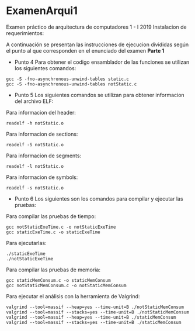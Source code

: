 # ExamenArqui1

Examen práctico de arquitectura de computadores 1 - I 2019
Instalacion de requerimientos:


A continuación se presentan las instrucciones de ejecucion divididas según el punto al que corresponden en el enunciado del examen
**Parte 1**
 - Punto 4
Para obtener el codigo ensamblador de las funciones se utilizan los siguientes comandos:


```
gcc -S -fno-asynchronous-unwind-tables static.c
gcc -S -fno-asynchronous-unwind-tables notStatic.c
```

- Punto 5
Los siguientes comandos se utilizan para obtener informacion del archivo ELF:

Para informacion del header:
```
readelf -h notStatic.o
```
Para informacion de sections:
```
readelf -S notStatic.o
```
Para informacion de segments:
```
readelf -l notStatic.o
```
Para informacion de symbols:
```
readelf -s notStatic.o 
```

- Punto 6
Los siguientes son los comandos para compilar y ejecutar las pruebas:

Para compilar las pruebas de tiempo:
```
gcc notStaticExeTime.c -o notStaticExeTime
gcc staticExeTime.c -o staticExeTime
```
Para ejecutarlas:
```
./staticExeTime 
./notStaticExeTime 
```
Para compilar las pruebas de memoria:
```
gcc staticMemConsum.c -o staticMemConsum
gcc notStaticMemConsum.c -o notStaticMemConsum
```
Para ejecutar el análisis con la herramienta de Valgrind:
```
valgrind --tool=massif --heap=yes --time-unit=B ./notStaticMemConsum
valgrind --tool=massif --stacks=yes --time-unit=B ./notStaticMemConsum
valgrind --tool=massif --heap=yes --time-unit=B ./staticMemConsum
valgrind --tool=massif --stacks=yes --time-unit=B ./staticMemConsum
```